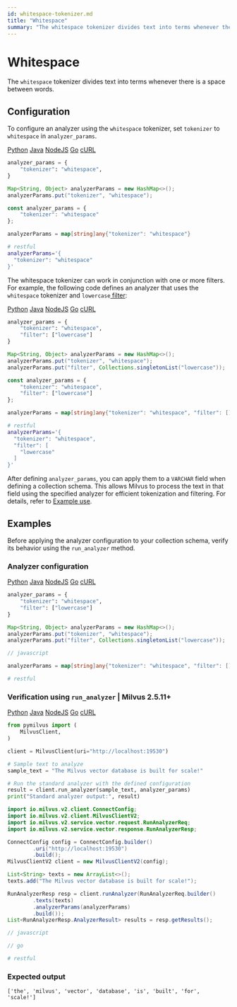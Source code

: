 ```yaml
---
id: whitespace-tokenizer.md
title: "Whitespace"
summary: "The whitespace tokenizer divides text into terms whenever there is a space between words."
---
```


# Whitespace

The `whitespace` tokenizer divides text into terms whenever there is a space between words.

## Configuration

To configure an analyzer using the `whitespace` tokenizer, set `tokenizer` to `whitespace` in `analyzer_params`.

<div class="multipleCode">
    <a href="#python">Python</a>
    <a href="#java">Java</a>
    <a href="#javascript">NodeJS</a>
    <a href="#go">Go</a>
    <a href="#bash">cURL</a>
</div>

```python
analyzer_params = {
    "tokenizer": "whitespace",
}
```

```java
Map<String, Object> analyzerParams = new HashMap<>();
analyzerParams.put("tokenizer", "whitespace");
```

```javascript
const analyzer_params = {
    "tokenizer": "whitespace"
};
```

```go
analyzerParams = map[string]any{"tokenizer": "whitespace"}
```

```bash
# restful
analyzerParams='{
  "tokenizer": "whitespace"
}'
```

The whitespace tokenizer can work in conjunction with one or more filters. For example, the following code defines an analyzer that uses the `whitespace` tokenizer and `lowercase`[ filter](lowercase-filter.md):

<div class="multipleCode">
    <a href="#python">Python</a>
    <a href="#java">Java</a>
    <a href="#javascript">NodeJS</a>
    <a href="#go">Go</a>
    <a href="#bash">cURL</a>
</div>

```python
analyzer_params = {
    "tokenizer": "whitespace",
    "filter": ["lowercase"]
}
```

```java
Map<String, Object> analyzerParams = new HashMap<>();
analyzerParams.put("tokenizer", "whitespace");
analyzerParams.put("filter", Collections.singletonList("lowercase"));
```

```javascript
const analyzer_params = {
    "tokenizer": "whitespace",
    "filter": ["lowercase"]
};
```

```go
analyzerParams = map[string]any{"tokenizer": "whitespace", "filter": []any{"lowercase"}}
```

```bash
# restful
analyzerParams='{
  "tokenizer": "whitespace",
  "filter": [
    "lowercase"
  ]
}'
```

After defining `analyzer_params`, you can apply them to a `VARCHAR` field when defining a collection schema. This allows Milvus to process the text in that field using the specified analyzer for efficient tokenization and filtering. For details, refer to [Example use](analyzer-overview.md#Example-use).

## Examples

Before applying the analyzer configuration to your collection schema, verify its behavior using the `run_analyzer` method.

### Analyzer configuration

<div class="multipleCode">
    <a href="#python">Python</a>
    <a href="#java">Java</a>
    <a href="#javascript">NodeJS</a>
    <a href="#go">Go</a>
    <a href="#bash">cURL</a>
</div>

```python
analyzer_params = {
    "tokenizer": "whitespace",
    "filter": ["lowercase"]
}
```

```java
Map<String, Object> analyzerParams = new HashMap<>();
analyzerParams.put("tokenizer", "whitespace");
analyzerParams.put("filter", Collections.singletonList("lowercase"));
```

```javascript
// javascript
```

```go
analyzerParams = map[string]any{"tokenizer": "whitespace", "filter": []any{"lowercase"}}
```

```bash
# restful
```

### Verification using `run_analyzer` | Milvus 2.5.11+

<div class="multipleCode">
    <a href="#python">Python</a>
    <a href="#java">Java</a>
    <a href="#javascript">NodeJS</a>
    <a href="#go">Go</a>
    <a href="#bash">cURL</a>
</div>

```python
from pymilvus import (
    MilvusClient,
)

client = MilvusClient(uri="http://localhost:19530")

# Sample text to analyze
sample_text = "The Milvus vector database is built for scale!"

# Run the standard analyzer with the defined configuration
result = client.run_analyzer(sample_text, analyzer_params)
print("Standard analyzer output:", result)
```

```java
import io.milvus.v2.client.ConnectConfig;
import io.milvus.v2.client.MilvusClientV2;
import io.milvus.v2.service.vector.request.RunAnalyzerReq;
import io.milvus.v2.service.vector.response.RunAnalyzerResp;

ConnectConfig config = ConnectConfig.builder()
        .uri("http://localhost:19530")
        .build();
MilvusClientV2 client = new MilvusClientV2(config);

List<String> texts = new ArrayList<>();
texts.add("The Milvus vector database is built for scale!");

RunAnalyzerResp resp = client.runAnalyzer(RunAnalyzerReq.builder()
        .texts(texts)
        .analyzerParams(analyzerParams)
        .build());
List<RunAnalyzerResp.AnalyzerResult> results = resp.getResults();
```

```javascript
// javascript
```

```go
// go
```

```bash
# restful
```

### Expected output

```plaintext
['the', 'milvus', 'vector', 'database', 'is', 'built', 'for', 'scale!']
```

